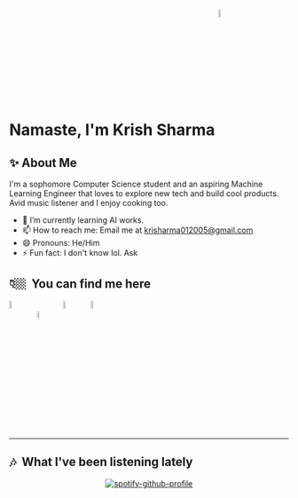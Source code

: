 # Namaste, I'm Krish Sharma <a href="https://sharmayank.co"><img src="https://raw.githubusercontent.com/shar-mayank/shar-mayank/main/stuff/namaste.gif" width=6% style="vertical-align: bottom;"></a>


<h2>✨&nbsp;About Me</h2>

I'm a sophomore Computer Science student and an aspiring Machine Learning Engineer that loves to explore new tech and build cool products. Avid music listener and I enjoy cooking too.

- 🌱 I’m currently learning AI works.
- 📫 How to reach me: Email me at <a href="mailto:krisharma012005@gmail.com" style="color: yellowgreen">krisharma012005@gmail.com</a>
- 😄 Pronouns: He/Him
- ⚡ Fun fact: I don't know lol. Ask <a href="https://github.com/shar-mayank" style="color: white">@shar-mayank</a>


<h2>👇🏼&nbsp; You can find me here</h2>
<a href="https://www.linkedin.com/in/krisharma/"><img src="https://raw.githubusercontent.com/shar-mayank/shar-mayank/main/stuff/LinkedIn.svg" width=6% style="vertical-align: bottom;"></a>
&nbsp; &nbsp; <a href="https://x.com/Krisharma001"><img src="https://raw.githubusercontent.com/shar-mayank/shar-mayank/main/stuff/X_logo.svg" width=5.5% style="vertical-align: bottom;"></a>
&nbsp; &nbsp; <a href="https://www.youtube.com/@krisharma001"><img src="https://raw.githubusercontent.com/shar-mayank/shar-mayank/main/stuff/YouTube.svg" width=6%;></a>
&nbsp; &nbsp; <a href="https://open.spotify.com/user/31vwvv6dned3ztxnzn5ta5isyywq?si=25d77e9330464a86"><img src="https://raw.githubusercontent.com/shar-mayank/shar-mayank/main/stuff/Spotify.svg" width=6% style="vertical-align: bottom;"></a><hr>

<h2>🎶&nbsp; What I've been listening lately</h2>

<div align=center>

[![spotify-github-profile](https://spotify-github-profile.kittinanx.com/api/view?uid=31vwvv6dned3ztxnzn5ta5isyywq&cover_image=true&theme=novatorem&show_offline=false&background_color=000000&interchange=true&bar_color=53b14f&bar_color_cover=false)](https://spotify-github-profile.kittinanx.com/api/view?uid=31vwvv6dned3ztxnzn5ta5isyywq&redirect=true)

</div>

<!--
#TODO: add this week I spent time on thing. ref: https://github.com/abhisheknaiidu/abhisheknaiidu/blob/master/README.md
-->
